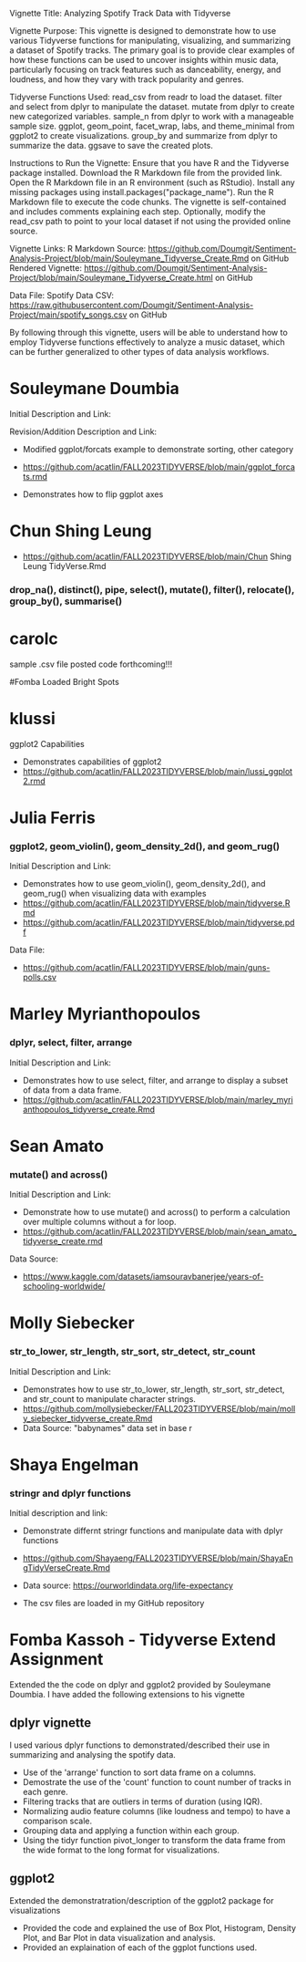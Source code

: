 Vignette Title: Analyzing Spotify Track Data with Tidyverse

Vignette Purpose:
This vignette is designed to demonstrate how to use various Tidyverse functions for manipulating, visualizing, and summarizing a dataset of Spotify tracks. The primary goal is to provide clear examples of how these functions can be used to uncover insights within music data, particularly focusing on track features such as danceability, energy, and loudness, and how they vary with track popularity and genres.

Tidyverse Functions Used:
read_csv from readr to load the dataset.
filter and select from dplyr to manipulate the dataset.
mutate from dplyr to create new categorized variables.
sample_n from dplyr to work with a manageable sample size.
ggplot, geom_point, facet_wrap, labs, and theme_minimal from ggplot2 to create visualizations.
group_by and summarize from dplyr to summarize the data.
ggsave to save the created plots.

Instructions to Run the Vignette:
Ensure that you have R and the Tidyverse package installed.
Download the R Markdown file from the provided link.
Open the R Markdown file in an R environment (such as RStudio).
Install any missing packages using install.packages("package_name").
Run the R Markdown file to execute the code chunks. The vignette is self-contained and includes comments explaining each step.
Optionally, modify the read_csv path to point to your local dataset if not using the provided online source.

Vignette Links:
R Markdown Source: https://github.com/Doumgit/Sentiment-Analysis-Project/blob/main/Souleymane_Tidyverse_Create.Rmd on GitHub
Rendered Vignette: https://github.com/Doumgit/Sentiment-Analysis-Project/blob/main/Souleymane_Tidyverse_Create.html on GitHub

Data File:
Spotify Data CSV: https://raw.githubusercontent.com/Doumgit/Sentiment-Analysis-Project/main/spotify_songs.csv on GitHub

By following through this vignette, users will be able to understand how to employ Tidyverse functions effectively to analyze a music dataset, which can be further generalized to other types of data analysis workflows.

# Souleymane Doumbia


Initial Description and Link: 

Revision/Addition Description and Link:
* Modified ggplot/forcats example to demonstrate sorting, other category
* https://github.com/acatlin/FALL2023TIDYVERSE/blob/main/ggplot_forcats.rmd

* Demonstrates how to flip ggplot axes

# Chun Shing Leung
* https://github.com/acatlin/FALL2023TIDYVERSE/blob/main/Chun Shing Leung TidyVerse.Rmd
### drop_na(), distinct(), pipe, select(), mutate(), filter(), relocate(), group_by(), summarise()

# carolc
sample .csv file posted
code forthcoming!!!

#Fomba
Loaded Bright Spots

# klussi
ggplot2 Capabilities
* Demonstrates capabilities of ggplot2
* https://github.com/acatlin/FALL2023TIDYVERSE/blob/main/lussi_ggplot2.rmd

# Julia Ferris 
### ggplot2, geom_violin(), geom_density_2d(), and geom_rug()
Initial Description and Link: 
* Demonstrates how to use geom_violin(), geom_density_2d(), and geom_rug() when visualizing data with examples
* https://github.com/acatlin/FALL2023TIDYVERSE/blob/main/tidyverse.Rmd
* https://github.com/acatlin/FALL2023TIDYVERSE/blob/main/tidyverse.pdf

Data File:
* https://github.com/acatlin/FALL2023TIDYVERSE/blob/main/guns-polls.csv


# Marley Myrianthopoulos
### dplyr, select, filter, arrange
Initial Description and Link:
* Demonstrates how to use select, filter, and arrange to display a subset of data from a data frame.
* https://github.com/acatlin/FALL2023TIDYVERSE/blob/main/marley_myrianthopoulos_tidyverse_create.Rmd


# Sean Amato
### mutate() and across()
Initial Description and Link: 
* Demonstrate how to use mutate() and across() to perform a calculation over multiple columns without a for loop.
* https://github.com/acatlin/FALL2023TIDYVERSE/blob/main/sean_amato_tidyverse_create.rmd

Data Source:
* https://www.kaggle.com/datasets/iamsouravbanerjee/years-of-schooling-worldwide/

# Molly Siebecker
### str_to_lower, str_length, str_sort, str_detect, str_count
Initial Description and Link:
* Demonstrates how to use str_to_lower, str_length, str_sort, str_detect, and str_count to manipulate character strings.
* https://github.com/mollysiebecker/FALL2023TIDYVERSE/blob/main/molly_siebecker_tidyverse_create.Rmd
* Data Source: "babynames" data set in base r

# Shaya Engelman
### stringr and dplyr functions
Initial description and link:
* Demonstrate differnt stringr functions and manipulate data with dplyr functions
* https://github.com/Shayaeng/FALL2023TIDYVERSE/blob/main/ShayaEngTidyVerseCreate.Rmd

* Data source: https://ourworldindata.org/life-expectancy
* The csv files are loaded in my GitHub repository

# Fomba Kassoh - Tidyverse Extend Assignment
Extended the the code on dplyr and ggplot2 provided by Souleymane Doumbia. I have added the following extensions to his vignette
## dplyr vignette
I used various dplyr functions to demonstrated/described their use in summarizing and analysing the spotify data.
* Use of the 'arrange' function to sort data frame on a columns.
* Demostrate the use of the 'count' function to count number of tracks in each genre.
* Filtering tracks that are outliers in terms of duration (using IQR).
* Normalizing audio feature columns (like loudness and tempo) to have a comparison scale. 
* Grouping data and applying a function within each group.
* Using the tidyr function pivot_longer to transform the data frame from the wide format to the long format for visualizations.

## ggplot2
Extended the demonstratration/description of the ggplot2 package for visualizations
* Provided the code and explained the use of Box Plot, Histogram, Density Plot, and Bar Plot in data visualization and analysis.
* Provided an explaination of each of the ggplot functions used.





